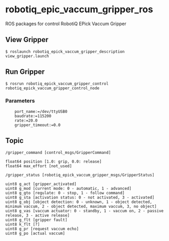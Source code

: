 # robotiq_epic_vaccum_gripper_ros
ROS packages for control RobotiQ EPick Vaccum Gripper


## View Gripper
```
$ roslaunch robotiq_epick_vaccum_gripper_description view_gripper.launch
```


## Run Gripper
```
$ rosrun robotiq_epick_vaccum_gripper_control robotiq_epick_vaccum_gripper_control_node
```

### Parameters
```
    port_name:=/dev/ttyUSB0
    baudrate:=115200
    rate:=20.0
    gripper_timeout:=0.0
```


## Topic
```
/gripper_command [control_msgs/GripperCommand]

float64 position [1.0: grip, 0.0: release]
float64 max_effort [not_used]
```

```
/gripper_status [robotiq_epick_vaccum_gripper_msgs/GripperStatus]

uint8 g_act [gripper_activated]
uint8 g_mod [current mode: 0 - automatic, 1 - advanced]
uint8 g_gto [regulate: 0 - stop, 1 - follow command]
uint8 g_sta [activation status: 0 - not activated, 3 - activated]
uint8 g_obj [object detection: 0 - unknown, 1 - object detected, minimum vaccum, 2 - object detected, maximum vaccum, 3, no object]
uint8 g_vas [vaccum actuator: 0 - standby, 1 - vaccum on, 2 - passive release, 3 - active release]
uint8 g_flt [gripper fault]
uint8 k_flt [?]
uint8 g_pr [request vaccum echo]
uint8 g_po [actual vaccum]
```